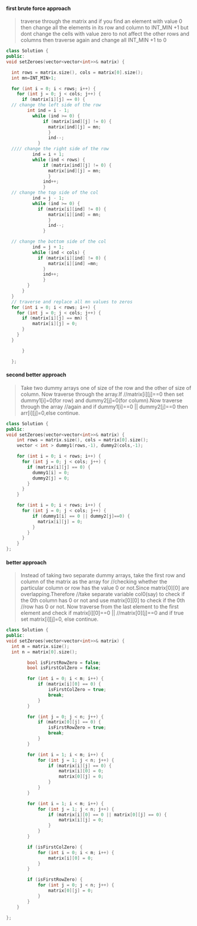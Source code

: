 #### first brute force approach

> traverse through the matrix and if you find an element with value 0
> then change all the elements in its row and column to INT_MIN +1
> but dont change the cells with value zero to not affect the other rows and columns then traverse again and change all INT_MIN +1 to 0

```c++
class Solution {
public:
void setZeroes(vector<vector<int>>& matrix) {

  int rows = matrix.size(), cols = matrix[0].size();
  int mn=INT_MIN+1;

  for (int i = 0; i < rows; i++) {
    for (int j = 0; j < cols; j++) {
      if (matrix[i][j] == 0) {
  // change the left side of the row
        int ind = i - 1;
          while (ind >= 0) {
              if (matrix[ind][j] != 0) {
                matrix[ind][j] = mn;
                }
                ind--;
            }
  //// change the right side of the row
          ind = i + 1;
          while (ind < rows) {
              if (matrix[ind][j] != 0) {
                matrix[ind][j] = mn;
                }
              ind++;
              }
  // change the top side of the col
          ind = j - 1;
          while (ind >= 0) {
            if (matrix[i][ind] != 0) {
                matrix[i][ind] = mn;
                }
                ind--;
              }

  // change the bottom side of the col
          ind = j + 1;
          while (ind < cols) {
            if (matrix[i][ind] != 0) {
                matrix[i][ind] =mn;
              }
              ind++;
              }
        }
      }
  }
  // traverse and replace all mn values to zeros
  for (int i = 0; i < rows; i++) {
    for (int j = 0; j < cols; j++) {
      if (matrix[i][j] == mn) {
          matrix[i][j] = 0;
      }
    }
  }

      }

  };

```

#### second better approach

> Take two dummy arrays one of size of the row and the other of size of column. Now traverse through the array.If //matrix[i][j]==0 then set dummy1[i]=0(for row) and dummy2[j]=0(for column).Now traverse through the array //again and if dummy1[i]==0 || dummy2[j]==0 then arr[i][j]=0,else continue.

```c++
class Solution {
public:
void setZeroes(vector<vector<int>>& matrix) {
    int rows = matrix.size(), cols = matrix[0].size();
    vector < int > dummy1(rows,-1), dummy2(cols,-1);

    for (int i = 0; i < rows; i++) {
      for (int j = 0; j < cols; j++) {
        if (matrix[i][j] == 0) {
          dummy1[i] = 0;
          dummy2[j] = 0;
        }
      }
    }

    for (int i = 0; i < rows; i++) {
      for (int j = 0; j < cols; j++) {
          if (dummy1[i] == 0 || dummy2[j]==0) {
            matrix[i][j] = 0;
          }
        }
      }
    }
};

```

#### better approach

> Instead of taking two separate dummy arrays, take the first row and column of the matrix as the array for //checking whether the particular column or row has the value 0 or not.Since matrix[0][0] are overlapping.Therefore //take separate variable col0(say) to check if the 0th column has 0 or not and use matrix[0][0] to check if the 0th //row has 0 or not. Now traverse from the last element to the first element and check if matrix[i][0]==0 || //matrix[0][j]==0 and if true set matrix[i][j]=0, else continue.

```c++
class Solution {
public:
void setZeroes(vector<vector<int>>& matrix) {
  int m = matrix.size();
  int n = matrix[0].size();

        bool isFirstRowZero = false;
        bool isFirstColZero = false;

        for (int i = 0; i < m; i++) {
            if (matrix[i][0] == 0) {
                isFirstColZero = true;
                break;
            }
        }

        for (int j = 0; j < n; j++) {
            if (matrix[0][j] == 0) {
                isFirstRowZero = true;
                break;
            }
        }

        for (int i = 1; i < m; i++) {
            for (int j = 1; j < n; j++) {
                if (matrix[i][j] == 0) {
                    matrix[i][0] = 0;
                    matrix[0][j] = 0;
                }
            }
        }

        for (int i = 1; i < m; i++) {
            for (int j = 1; j < n; j++) {
                if (matrix[i][0] == 0 || matrix[0][j] == 0) {
                    matrix[i][j] = 0;
                }
            }
        }

        if (isFirstColZero) {
            for (int i = 0; i < m; i++) {
                matrix[i][0] = 0;
            }
        }

        if (isFirstRowZero) {
            for (int j = 0; j < n; j++) {
                matrix[0][j] = 0;
            }
        }
    }

};

```
